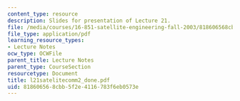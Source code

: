```yaml
---
content_type: resource
description: Slides for presentation of Lecture 21.
file: /media/courses/16-851-satellite-engineering-fall-2003/818606568cbb5f2e4116783f6eb0573e_l21satelitecomm2_done.pdf
file_type: application/pdf
learning_resource_types:
- Lecture Notes
ocw_type: OCWFile
parent_title: Lecture Notes
parent_type: CourseSection
resourcetype: Document
title: l21satelitecomm2_done.pdf
uid: 81860656-8cbb-5f2e-4116-783f6eb0573e
---
```


